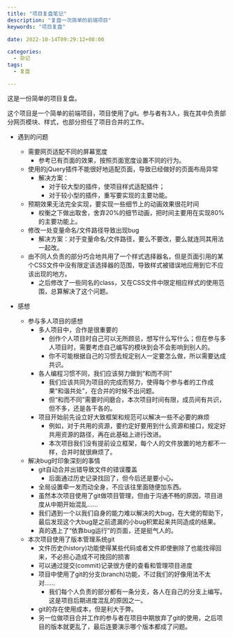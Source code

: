 ```yaml
---
title: "项目复盘笔记"
description: "复盘一次简单的前端项目"
keywords: "项目复盘"

date: 2022-10-14T09:29:12+08:00

categories:
  - 杂记
tags:
  - 复盘

---
```


这是一份简单的项目复盘。

<!--more-->
这个项目是一个简单的前端项目，项目使用了git。参与者有3人，我在其中负责部分网页模块、样式，也部分担任了项目合并的工作。

+ 遇到的问题
  + 需要网页适配不同的屏幕宽度
    + 参考已有页面的效果，按照页面宽度设置不同的行为。
  + 使用的jQuery插件不能很好地适配页面，导致已经做好的页面布局异常
    + 解决方案：
      + 对于较大型的插件，使项目样式适配插件；
      + 对于较小型的插件，重写要实现的主要功能。
  + 预期效果无法完全实现，要实现一些细节上的动画效果很花时间
    + 权衡之下做出取舍，舍弃20%的细节动画，把时间主要用在实现80%的主要功能上。
  + 修改一处变量命名/文件路径导致出现bug
    + 解决方案：对于变量命名/文件路径，要么不要改，要么就连同其用法一起改。
  + 由不同人负责的部分巧合地共用了一个样式选择器名，但是页面引用的某个CSS文件中没有限定该选择器的范围，导致样式被错误地应用到它不应该出现的地方。
    + 之后修改了一些同名的class，又在CSS文件中限定相应样式的使用范围，总算解决了这个问题。

+ 感想
  + 参与多人项目的感想
    + 多人项目中，合作是很重要的
      + 创作个人项目时自己可以无所顾忌，想写什么写什么；但在参与多人项目时，需要考虑自己编写的模块到会不会影响到别人的。
      + 你不可能根据自己的习惯去规定别人一定要怎么做，所以需要达成共识。
    + 各人编程习惯不同，我们应该努力做到“和而不同”
      + 我们应该共同为项目的完成而努力，使得每个参与者的工作成果“和谐共处”，在合并的时候不出问题。
      + 但“和而不同”需要时间磨合，本次项目时间有限，成员间有共识，但不多，还是各干各的。
    + 项目开始前先设立好大致框架和规范可以解决一些不必要的麻烦
      + 例如，对于共用的资源，要约定好要用到什么资源和接口，规定好共用资源的路径，再在此基础上进行改进。
      + 本次项目我们没有提前设立框架，每个人的文件放置的地方都不一样，合并时就很麻烦了。
  + 解决bug时印象深刻的事情
    + git自动合并出错导致文件的错误覆盖
      + 后面通过历史记录找回了，但今后还是要小心。
    + 全局设置牵一发而动全身，不应该往里面随便加东西。
    + 虽然本次项目使用了git做项目管理，但由于沟通不畅的原因，项目进度从中期开始混乱……
    + 我们遇到一个以我们自身的能力难以解决的大bug，在大佬的帮助下，最后发现这个大bug是之前遗漏的小bug积累起来共同造成的结果。
    + 真的遇上了“依靠bug运行”的页面，还是挺气人的。
  + 本次项目使用了版本管理系统git
    + 文件历史(history)功能使得某些代码或者文件即使删除了也能找得回来，不必担心造成不可挽回的损害
    + 可以通过提交(commit)记录很方便的查看和管理项目进度
    + 项目中使用了git的分支(branch)功能，不过我们的好像用法不太对……
      + 我们每个人负责的部分都有一条分支，各人在自己的分支上编写。这是项目后期进度混乱的原因之一。
    + git的存在使用成本，但是利大于弊。
    + 另一位做项目合并工作的参与者在项目中期放弃了git的使用，之后项目的版本就更乱了，最后连要演示哪个版本都成了问题。